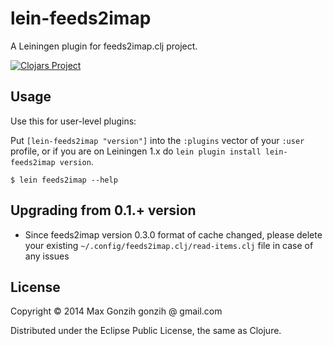 # lein-feeds2imap

A Leiningen plugin for feeds2imap.clj project.

[![Clojars Project](http://clojars.org/lein-feeds2imap/latest-version.svg)](http://clojars.org/lein-feeds2imap)

## Usage

Use this for user-level plugins:

Put `[lein-feeds2imap "version"]` into the `:plugins` vector of your
`:user` profile, or if you are on Leiningen 1.x do `lein plugin install
lein-feeds2imap version`.


    $ lein feeds2imap --help

## Upgrading from 0.1.+ version

* Since feeds2imap version 0.3.0 format of cache changed, please delete your existing `~/.config/feeds2imap.clj/read-items.clj` file in case of any issues

## License

Copyright © 2014 Max Gonzih gonzih @ gmail.com

Distributed under the Eclipse Public License, the same as Clojure.
